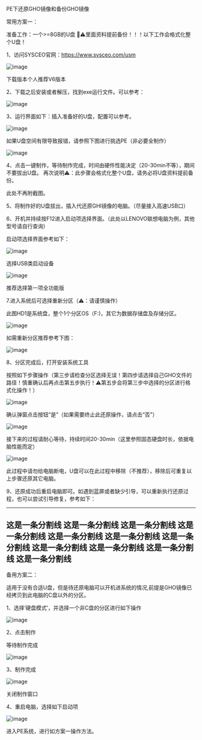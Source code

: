 PE下还原GHO镜像和备份GHO镜像

常用方案一：

准备工作：一个>=8GB的U盘 📢⚠️里面资料提前备份！！！以下工作会格式化整个U盘！

1、访问SYSCEO官网：https://www.sysceo.com/usm
   
   ![image](https://github.com/HFMisc/anxiaohundemao/assets/45294062/474b49b0-3cef-4431-a669-7ffaf9625948)
   
   下载版本个人推荐V6版本

2、下载之后安装或者解压，找到exe运行文件。可以参考：

   ![image](https://github.com/HFMisc/anxiaohundemao/assets/45294062/573741c8-a3a9-44e5-8776-9f8da78b3540)
   
3、运行界面如下：插入准备好的U盘，配置可以参考。

   ![image](https://github.com/HFMisc/anxiaohundemao/assets/45294062/072bc09b-5987-4d8e-9384-ba48cdfd664c)

   如果U盘空间有限导致报错，请参照下图进行挑选PE（非必要全制作）
   
   ![image](https://github.com/HFMisc/anxiaohundemao/assets/45294062/818630c9-c3ff-4d60-8cf8-76b240b35259)

   
4、点击一键制作，等待制作完成，时间由硬件性能决定（20-30min不等），期间不要拔出U盘。 再次说明⚠️：此步骤会格式化整个U盘，请务必将U盘资料提前备份。

   此处不再附截图。

5、将制作好的U盘拔出，插入代还原GHI镜像的电脑。（尽量接入高速USB口）

6、开机并持续按F12进入启动项选择界面。（此处以LENOVO联想电脑为例，其他型号请自行查询）

   启动项选择界面参考如下：
   
   ![image](https://github.com/HFMisc/anxiaohundemao/assets/45294062/82647596-3d16-4fac-947e-dbc9884e66d9)
   
   选择USB类启动设备
   
   ![image](https://github.com/HFMisc/anxiaohundemao/assets/45294062/84d471dd-75b5-4fe0-98d4-8ea7b4ed3753)
   
   推荐选择第一项全功能版
   
7.进入系统后可选择重新分区（⚠️：请谨慎操作）

  此图HD1是系统盘，整个1个分区OS（F:)，其它为数据存储盘及存储分区。
  
  ![image](https://github.com/HFMisc/anxiaohundemao/assets/45294062/d18c878e-9b33-420d-9198-aa5d05ddfad6)
  
  如需重新分区推荐参考下图：
  
  ![image](https://github.com/HFMisc/anxiaohundemao/assets/45294062/be3a3d88-c7df-49d0-b130-eb18510f336e)

8、分区完成后，打开安装系统工具

   按照如下步骤操作（第三步请检查分区选择无误！第四步请选择自己GHO文件的路径！慎重确认后再点击第五步执行！⚠️第五步会将第三步中选择的分区进行格式化操作！）
   
   ![image](https://github.com/HFMisc/anxiaohundemao/assets/45294062/e0e113d9-c61d-4c8e-bc99-f6ffcb8b547e)

   确认弹窗点击按钮“是”（如果需要终止此还原操作，请点击“否”）

   ![image](https://github.com/HFMisc/anxiaohundemao/assets/45294062/ae604971-2e2b-40a8-9dbb-4718a0c8bae3)

   接下来的过程请耐心等待，持续时间20-30min（这里参照固态硬盘时长，依据电脑性能而定）

   ![image](https://github.com/HFMisc/anxiaohundemao/assets/45294062/183693fb-5071-452a-b83a-2f8e56bb3ff6)

   此过程中请勿给电脑断电，U盘可以在此过程中移除（不推荐），移除后可重复以上步骤还原其它电脑。
   
9、还原成功后重启电脑即可。如遇到蓝屏或者缺少引导，可以重新执行还原过程，也可以尝试引导修复，参考如下：

--------------------------------------------------------------------------------------------------------------------------------------------------------
这是一条分割线  这是一条分割线  这是一条分割线  这是一条分割线  这是一条分割线  这是一条分割线  这是一条分割线  这是一条分割线  这是一条分割线  这是一条分割线  这是一条分割线 
--------------------------------------------------------------------------------------------------------------------------------------------------------



备用方案二：

适用于没有合适U盘，但是待还原电脑可以开机进系统的情况,前提是GHO镜像已经拷贝到此电脑的C盘以外的分区。

1、选择‘硬盘模式’，并选择一个非C盘的分区进行如下操作

![image](https://github.com/HFMisc/anxiaohundemao/assets/45294062/85334663-e6b6-433b-a9ca-8a40aefd3755)


2、点击制作

  等待制作完成
  
  ![image](https://github.com/HFMisc/anxiaohundemao/assets/45294062/19f24a4e-8051-4aa7-a675-1e7d9ca9f88c)


3、制作完成

![image](https://github.com/HFMisc/anxiaohundemao/assets/45294062/6b192836-c216-43e4-a741-11662db0a24f)

关闭制作窗口

4、重启电脑，选择如下启动项

![image](https://github.com/HFMisc/anxiaohundemao/assets/45294062/50c1bf69-cd86-4744-9576-800f8c0da43c)


进入PE系统，进行如方案一操作方法。






   
   


   

   

  


